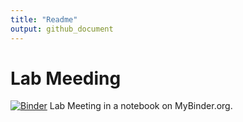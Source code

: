 ```yaml
---
title: "Readme"
output: github_document
---
```

# Lab Meeding

[![Binder](https://mybinder.org/badge_logo.svg)](https://mybinder.org/v2/gh/Biancabrown/lab_meeting_11_10_2020/HEAD?urlpath=rstudio)
Lab Meeting in a notebook on MyBinder.org.
